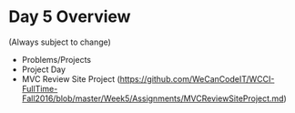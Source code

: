 # Day 5 Overview

(Always subject to change)

- Problems/Projects
 - Project Day
 - MVC Review Site Project (https://github.com/WeCanCodeIT/WCCI-FullTime-Fall2016/blob/master/Week5/Assignments/MVCReviewSiteProject.md)
